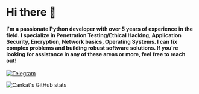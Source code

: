 # Hi there 👋

**I'm a passionate Python developer with over 5 years of experience in the field. I specialize in Penetration Testing/Ethical Hacking, Application Security, Encryption, Network basics, Operating Systems. I can fix complex problems and building robust software solutions. If you're looking for assistance in any of these areas or more, feel free to reach out!** <br><br>
[![Telegram](https://img.shields.io/badge/Telegram-2CA5E0?style=for-the-badge&logo=telegram&logoColor=white)](https://t.me/cankat)

![Cankat's GitHub stats](https://github-readme-stats.vercel.app/api?username=can-kat&show_icons=true&theme=great-gatsby)
